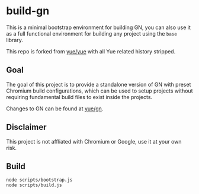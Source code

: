 # build-gn

This is a minimal bootstrap environment for building GN, you can also use it
as a full functional environment for building any project using the `base`
library.

This repo is forked from [yue/yue](https://github.com/yue/yue) with all Yue
related history stripped.

## Goal

The goal of this project is to provide a standalone version of GN with preset
Chromium build configurations, which can be used to setup projects without
requiring fundamental build files to exist inside the projects.

Changes to GN can be found at [yue/gn](https://github.com/yue/gn).

## Disclaimer

This project is not affliated with Chromium or Google, use it at your own risk.

## Build

```
node scripts/bootstrap.js
node scripts/build.js
```

